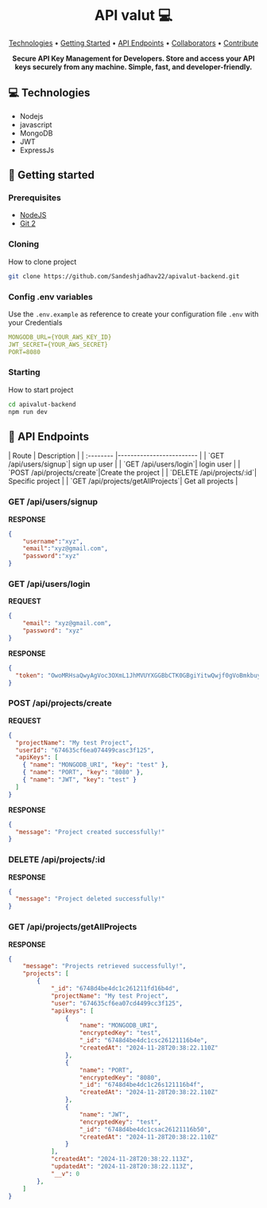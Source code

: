 <h1 align="center" style="font-weight: bold;">API valut 💻</h1>

<p align="center">
 <a href="#tech">Technologies</a> • 
 <a href="#started">Getting Started</a> • 
  <a href="#routes">API Endpoints</a> •
 <a href="#colab">Collaborators</a> •
 <a href="#contribute">Contribute</a>
</p>

<p align="center">
    <b>Secure API Key Management for Developers. Store and access your API keys securely from any machine. Simple, fast, and developer-friendly.</b>
</p>

<h2 id="technologies">💻 Technologies</h2>

- Nodejs
- javascript
- MongoDB
- JWT
- ExpressJs

<h2 id="started">🚀 Getting started</h2>

<h3>Prerequisites</h3>

- [NodeJS](https://github.com/)
- [Git 2](https://github.com)

<h3>Cloning</h3>

How to clone project

```bash
git clone https://github.com/Sandeshjadhav22/apivalut-backend.git
```

<h3>Config .env variables</h2>

Use the `.env.example` as reference to create your configuration file `.env` with your Credentials

```yaml
MONGODB_URL={YOUR_AWS_KEY_ID}
JWT_SECRET={YOUR_AWS_SECRET}
PORT=8080
```

<h3>Starting</h3>

How to start project

```bash
cd apivalut-backend
npm run dev
```

<h2 id="routes">📍 API Endpoints</h2>
​
| Route | Description                |
| :-------- |------------------------- |
| `GET /api/users/signup`|  sign up user |
| `GET /api/users/login`|  login user |
| `POST /api/projects/create`|Create the project |
| `DELETE /api/projects/:id`|  Specific project |
| `GET /api/projects/getAllProjects`|  Get all projects |

<h3 id="get-auth-detail">GET /api/users/signup</h3>

**RESPONSE**
```json
{
    "username":"xyz",
    "email":"xyz@gmail.com",
    "password":"xyz"
}
```

<h3 id="post-auth-detail">GET /api/users/login</h3>

**REQUEST**
```json
{
    "email": "xyz@gmail.com",
    "password": "xyz"
}
```

**RESPONSE**
```json
{
  "token": "OwoMRHsaQwyAgVoc3OXmL1JhMVUYXGGBbCTK0GBgiYitwQwjf0gVoBmkbuyy0pSi"
}
```


<h3 id="post-auth-detail">POST /api/projects/create</h3>

**REQUEST**
```json
{
  "projectName": "My test Project",
  "userId": "674635cf6ea074499casc3f125",
  "apiKeys": [
    { "name": "MONGODB_URI", "key": "test" },
    { "name": "PORT", "key": "8080" },
    { "name": "JWT", "key": "test" }
  ]
} 

```

**RESPONSE**
```json
{
  "message": "Project created successfully!"
}
```


<h3 id="post-auth-detail">DELETE /api/projects/:id</h3>

**RESPONSE**
```json
{
  "message": "Project deleted successfully!"
}
```


<h3 id="post-auth-detail">GET /api/projects/getAllProjects</h3>

**RESPONSE**
```json
{
    "message": "Projects retrieved successfully!",
    "projects": [
        {
            "_id": "6748d4be4dc1c261211fd16b4d",
            "projectName": "My test Project",
            "user": "674635cf6ea07cd4499cc3f125",
            "apikeys": [
                {
                    "name": "MONGODB_URI",
                    "encryptedKey": "test",
                    "_id": "6748d4be4dc1csc26121116b4e",
                    "createdAt": "2024-11-28T20:38:22.110Z"
                },
                {
                    "name": "PORT",
                    "encryptedKey": "8080",
                    "_id": "6748d4be4dc1c26s121116b4f",
                    "createdAt": "2024-11-28T20:38:22.110Z"
                },
                {
                    "name": "JWT",
                    "encryptedKey": "test",
                    "_id": "6748d4be4dc1csac26121116b50",
                    "createdAt": "2024-11-28T20:38:22.110Z"
                }
            ],
            "createdAt": "2024-11-28T20:38:22.113Z",
            "updatedAt": "2024-11-28T20:38:22.113Z",
            "__v": 0
        },
    ]
}
```
